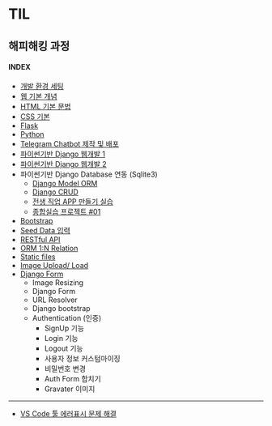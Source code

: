 # TIL

## 해피해킹 과정

#### INDEX

- [개발 환경 세팅](./1.hphk_intro_html.md "개발환경 세팅")
- [웹 기본 개념](./1.hphk_intro_html.md "웹 기본 개념")
- [HTML 기본 문법](./1.hphk_intro_html.md "HTML 기본 문법")
- [CSS 기본](./2.hphk_css.md)
- [Flask](./4.hphk_flask.md)
- [Python](./3.hphk_python.md)
- [Telegram Chatbot 제작 및 배포](https://github.com/kyunghee2/telegram_bot)
- [파이썬기반 Django 웹개발 1](./5.hphk_django.md)
- [파이썬기반 Django 웹개발 2](./5.hphk_django2.md)
- 파이썬기반 Django Database 연동 (Sqlite3)
	- [Django Model ORM](./6.hphk_django_db.md)
	- [Django CRUD](./7.hphk_django_db_crud.md)
	- [전생 직업 APP 만들기 실습](./8.hphk_django_exam_faker.md)
	- [종합실습 프로젝트 #01](./9.hphk_django_movie_project.md)
- [Bootstrap](./10.hphk_bootstrap_seeddaata.md)
- [Seed Data 입력](./10.hphk_bootstrap_seeddaata.md)
- [RESTful API](./11.hphk_restful_api.md)
- [ORM 1:N Relation](./11.hphk_restful_api.md)
- [Static files](./11.hphk_restful_api.md)
- [Image Upload/ Load](./11.hphk_restful_api.md)
- [Django Form](./12.hphk_django_form.md)
  	- Image Resizing
  	- Django Form
  	- URL Resolver
  	- Django bootstrap
   - Authentication (인증)
     - SignUp 기능
     - Login 기능
     - Logout 기능
     - 사용자 정보 커스텀마이징
     - 비밀번호 변경
     - Auth Form 합치기
     - Gravater 이미지

----
- [VS Code 툴 에러표시 문제 해결](./9.hphk_django_movie_project.md)
